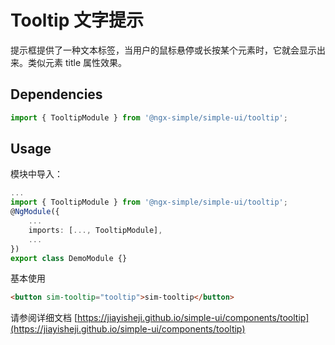 # Tooltip 文字提示

提示框提供了一种文本标签，当用户的鼠标悬停或长按某个元素时，它就会显示出来。类似元素 title 属性效果。

## Dependencies

```ts
import { TooltipModule } from '@ngx-simple/simple-ui/tooltip';
```

## Usage

模块中导入：

```ts
...
import { TooltipModule } from '@ngx-simple/simple-ui/tooltip';
@NgModule({
    ...
    imports: [..., TooltipModule],
    ...
})
export class DemoModule {}
```

基本使用

```html
<button sim-tooltip="tooltip">sim-tooltip</button>
```

请参阅详细文档 [https://jiayisheji.github.io/simple-ui/components/tooltip](https://jiayisheji.github.io/simple-ui/components/tooltip)
